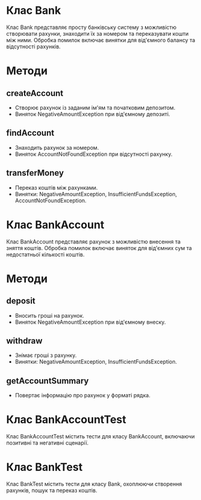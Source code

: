 # Клас Bank
Клас Bank представляє просту банківську систему з можливістю створювати рахунки, знаходити їх за номером та переказувати кошти між ними. Обробка помилок включає винятки для від'ємного балансу та відсутності рахунків.

# Методи
## createAccount
- Створює рахунок із заданим ім'ям та початковим депозитом.
- Виняток NegativeAmountException при від'ємному депозиті.
## findAccount
- Знаходить рахунок за номером.
- Виняток AccountNotFoundException при відсутності рахунку.
## transferMoney
- Переказ коштів між рахунками.
- Винятки: NegativeAmountException, InsufficientFundsException, AccountNotFoundException.

# Клас BankAccount
Клас BankAccount представляє рахунок з можливістю внесення та зняття коштів. Обробка помилок включає виняток для від'ємних сум та недостатньої кількості коштів.

# Методи
## deposit
- Вносить гроші на рахунок.
- Виняток NegativeAmountException при від'ємному внеску.
## withdraw
- Знімає гроші з рахунку.
- Винятки: NegativeAmountException, InsufficientFundsException.
## getAccountSummary
- Повертає інформацію про рахунок у форматі рядка.

# Клас BankAccountTest
Клас BankAccountTest містить тести для класу BankAccount, включаючи позитивні та негативні сценарії.

# Клас BankTest
Клас BankTest містить тести для класу Bank, охоплюючи створення рахунків, пошук та переказ коштів.
